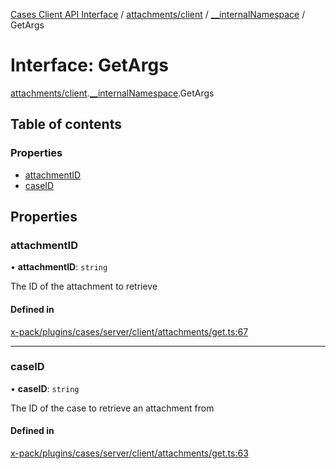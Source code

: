 [Cases Client API Interface](../README.md) / [attachments/client](../modules/attachments_client.md) / [\_\_internalNamespace](../modules/attachments_client.__internalNamespace.md) / GetArgs

# Interface: GetArgs

[attachments/client](../modules/attachments_client.md).[__internalNamespace](../modules/attachments_client.__internalNamespace.md).GetArgs

## Table of contents

### Properties

- [attachmentID](attachments_client.__internalNamespace.GetArgs.md#attachmentid)
- [caseID](attachments_client.__internalNamespace.GetArgs.md#caseid)

## Properties

### attachmentID

• **attachmentID**: `string`

The ID of the attachment to retrieve

#### Defined in

[x-pack/plugins/cases/server/client/attachments/get.ts:67](https://github.com/elastic/kibana/blob/06b0f975f60/x-pack/plugins/cases/server/client/attachments/get.ts#L67)

___

### caseID

• **caseID**: `string`

The ID of the case to retrieve an attachment from

#### Defined in

[x-pack/plugins/cases/server/client/attachments/get.ts:63](https://github.com/elastic/kibana/blob/06b0f975f60/x-pack/plugins/cases/server/client/attachments/get.ts#L63)
